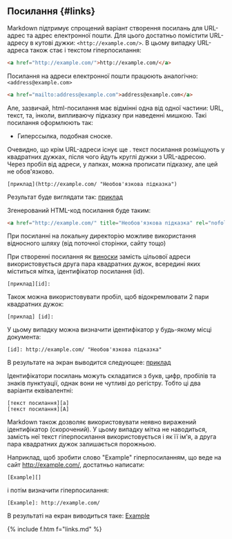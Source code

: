 ## Посилання {#links}

Markdown підтримує спрощений варіант створення посилань для URL-адрес та адрес електронної пошти. Для цього достатньо помістити URL-адресу в кутові дужки: `<http://example.com/>`. В цьому випадку URL-адреса також стає і текстом гіперпосилання:

```html
<a href="http://example.com/">http://example.com/</a>
```

Посилання на адреси електронної пошти працюють аналогічно: `<address@example.com>`

```html
<a href="mailto:address@example.com">address@example.com</a>
```

Але, зазвичай, html-посилання має відмінні одна від одної частини: URL, текст, та, інколи, випливаючу підказку при наведенні мишкою. Такі посилання оформлюють так:
- Гиперссылка, подобная сноске.

Очевидно, що крім URL-адреси існує ще . текст посилання розміщують у квадратних дужках, після чого йдуть круглі дужки з URL-адресою. Через пробіл від адреси, у лапках, можна прописати підказку, але цей не обов'язково.

    [приклад](http://example.com/ "Необов'язкова підказка")

Результат буде виглядати так: [приклад](http://example.com/ "Необов'язкова підказка")

Згенерований HTML-код посилання буде таким:

```html
<a href="http://example.com/" title="Необов'язкова підказка" rel="nofollow">приклад</a>
```

При посиланні на локальну директорію можливе використання відносного шляху (від поточної сторінки, сайту тощо)

При створенні посилання як [виноски](#footnotes) замість цільової адреси використовується друга пара квадратних дужок, всередині яких міститься мітка, ідентифікатор посилання (id).

    [приклад][id]:

Також можна використовувати пробіл, щоб відокремлювати 2 пари квадратних дужок:

    [приклад] [id]:

У цьому випадку можна визначити ідентифікатор у будь-якому місці документа:

    [id]: http://example.com/ "Необов'язкова підказка"

В результате на экран выводится следующее: [приклад][id]

[id]: http://example.com/ "Необов'язкова підказка"

Ідентифікатори посилань можуть складатися з букв, цифр, пробілів та знаків пунктуації, однак вони не чутливі до регістру. Тобто ці два варіанти еквівалентні:

    [текст посилання][a]
    [текст посилання][A]

Markdown також дозволяє використовувати неявно виражений ідентифікатор (скорочений). У цьому випадку мітка не наводиться, замість неї текст гіперпосилання використовується і як її ім'я, а друга пара квадратних дужок залишається порожньою.

Наприклад, щоб зробити слово "Example" гіперпосиланням, що веде на сайт <http://example.com/>, достатньо написати:

    [Example][]

і потім визначити гіперпосилання:

    [Example]: http://example.com/

В результаті на екран виводиться таке: [Example][]

[Example]: http://example.com/


{% include f.htm f="links.md" %}

